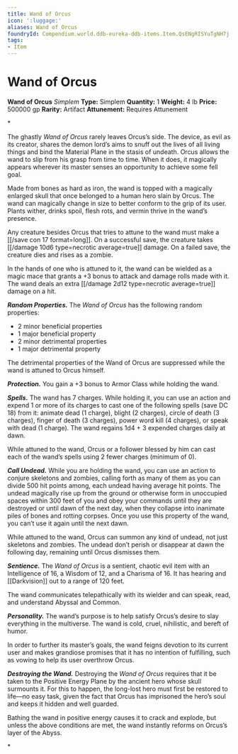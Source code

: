 ```yaml
---
title: Wand of Orcus
icon: ':luggage:'
aliases: Wand of Orcus
foundryId: Compendium.world.ddb-eureka-ddb-items.Item.QsENgRISYuTgNH7j
tags:
- Item
---
```


# Wand of Orcus

**Wand of Orcus**
_Simplem_
**Type:** Simplem
**Quantity:** 1
**Weight:** 4 lb
**Price:** 500000 gp
**Rarity:** Artifact
**Attunement:** Requires Attunement

*<p>The ghastly *Wand of Orcus* rarely leaves Orcus’s side. The device, as evil as its creator, shares the demon lord’s aims to snuff out the lives of all living things and bind the Material Plane in the stasis of undeath. Orcus allows the wand to slip from his grasp from time to time. When it does, it magically appears wherever its master senses an opportunity to achieve some fell goal.

Made from bones as hard as iron, the wand is topped with a magically enlarged skull that once belonged to a human hero slain by Orcus. The wand can magically change in size to better conform to the grip of its user. Plants wither, drinks spoil, flesh rots, and vermin thrive in the wand’s presence.

Any creature besides Orcus that tries to attune to the wand must make a [[/save con 17 format=long]]. On a successful save, the creature takes  [[/damage 10d6 type=necrotic average=true]] damage. On a failed save, the creature dies and rises as a zombie.

In the hands of one who is attuned to it, the wand can be wielded as a magic mace that grants a +3 bonus to attack and damage rolls made with it. The wand deals an extra  [[/damage 2d12 type=necrotic average=true]] damage on a hit.

***Random Properties.*** The *Wand of Orcus* has the following random properties:</p>
* 2 minor beneficial properties
* 1 major beneficial property
* 2 minor detrimental properties
* 1 major detrimental property

<p>The detrimental properties of the Wand of Orcus are suppressed while the wand is attuned to Orcus himself.

***Protection.*** You gain a +3 bonus to Armor Class while holding the wand.

***Spells.*** The wand has 7 charges. While holding it, you can use an action and expend 1 or more of its charges to cast one of the following spells (save DC 18) from it: animate dead (1 charge), blight (2 charges), circle of death (3 charges), finger of death (3 charges), power word kill (4 charges), or speak with dead (1 charge). The wand regains 1d4 + 3 expended charges daily at dawn.

While attuned to the wand, Orcus or a follower blessed by him can cast each of the wand’s spells using 2 fewer charges (minimum of 0).

***Call Undead.*** While you are holding the wand, you can use an action to conjure skeletons and zombies, calling forth as many of them as you can divide 500 hit points among, each undead having average hit points. The undead magically rise up from the ground or otherwise form in unoccupied spaces within 300 feet of you and obey your commands until they are destroyed or until dawn of the next day, when they collapse into inanimate piles of bones and rotting corpses. Once you use this property of the wand, you can’t use it again until the next dawn.

While attuned to the wand, Orcus can summon any kind of undead, not just skeletons and zombies. The undead don’t perish or disappear at dawn the following day, remaining until Orcus dismisses them.

***Sentience.*** The *Wand of Orcus* is a sentient, chaotic evil item with an Intelligence of 16, a Wisdom of 12, and a Charisma of 16. It has hearing and [[Darkvision]] out to a range of 120 feet.

The wand communicates telepathically with its wielder and can speak, read, and understand Abyssal and Common.

***Personality.*** The wand’s purpose is to help satisfy Orcus’s desire to slay everything in the multiverse. The wand is cold, cruel, nihilistic, and bereft of humor.

In order to further its master’s goals, the wand feigns devotion to its current user and makes grandiose promises that it has no intention of fulfilling, such as vowing to help its user overthrow Orcus.

***Destroying the Wand.*** Destroying the *Wand of Orcus* requires that it be taken to the Positive Energy Plane by the ancient hero whose skull surmounts it. For this to happen, the long-lost hero must first be restored to life—no easy task, given the fact that Orcus has imprisoned the hero’s soul and keeps it hidden and well guarded.

Bathing the wand in positive energy causes it to crack and explode, but unless the above conditions are met, the wand instantly reforms on Orcus’s layer of the Abyss.</p>*